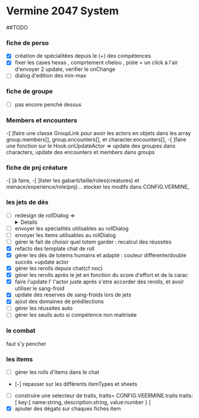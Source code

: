 # Vermine 2047 System


##TODO  

### fiche de perso 

-[X] création de spécialitées depuis le (+) des compétences
-[X] fixer les cases hexas , comprtement chelou , piste = un click à l'air d'envoyer 2 update, verifier le onChange
-[ ] dialog d'edition des min-max

### fiche de groupe
-[ ] pas encore penché dessus

### Members et encounters

-[ ]faire une classe GroupLink pour avoir les actors en objets dans les array group.members[], group.encounters[], et character.encounters[],
-[ ]faire une fonction sur le Hook.onUpdateActor => update des groupes dans characters, update des encounters et members dans groups

### fiche de pnj créature
-[ ]à faire,
-[ ]lister les gabarit/taille/roles(creatures) et menace/experience/role(pnj)... stocker les modifs dans CONFIG.VERMINE, 


### les jets de dés
- [ ] redesign de rollDialog => <details>+<sumary>=> rendre moins dense
- [ ] envoyer les spécialités utilisables au rollDialog
- [ ] envoyer les items utilisables au rollDialog
- [ ] gérer le fait de choisir quel totem garder : recalcul des réussites
- [X] refacto des template chat de roll
- [X] gérer les dés de totems humains et adapté : couleur différente/double succès +update actor
- [X] gérer les rerolls depuis chat(cf noc)
- [X] gérer les rerolls après le jet en fonction du score d'effort et de la carac
- [X] faire l'update l' l'actor juste après s'etre accorder des rerolls, et avoir utiliser le sang-froid
- [X] update des reserves de sang-froids lors de jets 
- [X] ajout des domaines de prédilections
- [ ] gérer les réussites auto
- [ ] gérer les seuils auto si compétence non maitrisée

### le combat
faut s'y pencher

### les items
- [ ] gérer les rolls d'items dans le chat
- [-] repasser sur les différents itemTypes et sheets
- [ ] construire une selecteur de traits, traits= CONFIG.VEERMINE.traits
        traits:[
            key:{
                name:string,
                description:string,
                value:number
            }
        ]
- [X] ajouter des dégats sur chaques fiches item
